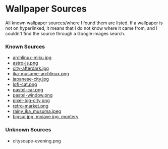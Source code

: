 # Wallpaper Sources
All known wallpaper sources/where I found them are listed. If a wallpaper is not on hyperlinked, it means that I do not know where it came from, and I couldn't find the source through a Google images search.

### Known Sources
- [archlinux-miku.jpg](https://www.deviantart.com/nesyah/art/Arch-linux-feat-Hatsune-Miku-858316759)
- [astro-js.png](https://astro.build/wallpapers/)
- [city-afterdark.jpg](https://www.artstation.com/artwork/JlvJaA)
- [ika-musume-archlinux.png](https://brainwreckedtech.wordpress.com/2014/03/03/ika-musume-wallpaper-for-arch-linux/)
- [japanese-city.jpg](https://www.artstation.com/artwork/JlvJaA)
- [lofi-cat.png](https://github.com/D3Ext/aesthetic-wallpapers)
- [pastel-car.png](https://github.com/D3Ext/aesthetic-wallpapers)
- [pastel-window.png](https://github.com/D3Ext/aesthetic-wallpapers)
- [pixel-big-city.png](https://github.com/D3Ext/aesthetic-wallpapers)
- [retro-market.png](https://github.com/D3Ext/aesthetic-wallpapers)
- [rainy_ika_musuma.jpeg](https://safebooru.donmai.us/posts/1707172?q=gandoru)
- [bigsur.jpg, mojave.jpg, montery](https://4kwallpapers.com/macos)

### Unknown Sources
- cityscape-evening.png
